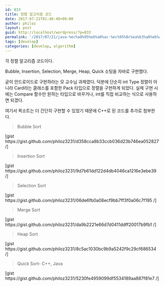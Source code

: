 ```yaml
---
id: 833
title: 정렬 알고리즘 코드
date: 2017-07-21T01:48:40+09:00
author: philoz
layout: post
guid: http://localhost/wordpress/?p=833
permalink: '/2017/07/21/java-%ec%a0%95%eb%a0%ac-%ec%95%8c%ea%b3%a0%eb%a6%ac%ec%a6%98-%ec%bd%94%eb%93%9c/'
tags: [develop]
categories: [develop, algorithm]
---
```

각 정렬 알고리즘 코드이다.

Bubble, Insertion, Selection, Merge, Heap, Quick 소팅을 자바로 구현했다.

굳이 안드로이드로 구현하라는 모 교수님 과제였다. 덕분에 단순히 int Type 정렬이 아니라 Card라는 클래스를 포함한 Pack 타입으로 정렬을 구현하게 되었다. 실제 구현 시에는 Compare 함수만 원하는 타입으로 바꾸거나, int를 직접 비교하는 식으로 사용하면 되겠다.

여기서 퀵소트는 더 간단히 구현할 수 있었기 때문에 C++로 된 코드를 추가로 첨부한다.

<!--more-->



<blockquote>Bubble Sort</blockquote>
[gist https://gist.github.com/philoz3231/d358cca8b33ccb036d23b746ea052827 /]

<blockquote>Insertion Sort</blockquote>
[gist https://gist.github.com/philoz3231/9d7b61dd122d4db4046ca1216e3ebe39 /]

<blockquote>Selection Sort</blockquote>
[gist https://gist.github.com/philoz3231/06de6fb0a08ecf9bb7ff3f0a06c7f195 /]

<blockquote>Merge Sort</blockquote>
[gist https://gist.github.com/philoz3231/da9b2221e66d7d0411ddff20017b9fb1 /]

<blockquote>Heap Sort</blockquote>
[gist https://gist.github.com/philoz3231/8c5ac1030bc9b9a5242f9c29cf686534 /]


<blockquote>Quick Sort- C++, Java</blockquote>
[gist https://gist.github.com/philoz3231/5230fe4959099df5534189aa887f81e7 /]
